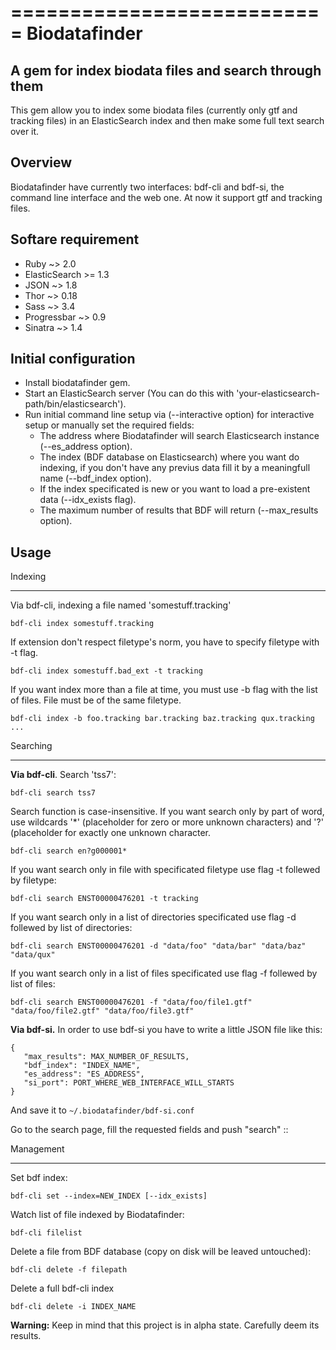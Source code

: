 ===========================
Biodatafinder
===========================

A gem for index biodata files and search through them
-------------------------------------------------------------

This gem allow you to index some biodata files (currently only gtf and tracking files) in an ElasticSearch index and then 
make some full text search over it. 

Overview
----------------

Biodatafinder have currently two interfaces: bdf-cli and bdf-si, the command line interface and the web one. 
At now it support gtf and tracking files.

Softare requirement
----------------------

  - Ruby ~> 2.0
  - ElasticSearch >= 1.3
  - JSON ~> 1.8
  - Thor ~> 0.18
  - Sass ~> 3.4
  - Progressbar ~> 0.9
  - Sinatra ~> 1.4

Initial configuration
-------------------------

  - Install biodatafinder gem.
  - Start an ElasticSearch server (You can do this with 'your-elasticsearch-path/bin/elasticsearch').
  - Run initial command line setup via (--interactive option) for interactive setup or manually set the required fields:
    - The address where Biodatafinder will search Elasticsearch instance (--es_address option).
    - The index (BDF database on Elasticsearch) where you want do indexing, if you don't have any previus data fill it by a meaningfull name (--bdf_index option).
    - If the index specificated is new or you want to load a pre-existent data (--idx_exists flag).
    - The maximum number of results that BDF will return (--max_results option). 
    
Usage
------------------

Indexing
____________________

Via bdf-cli, indexing a file named 'somestuff.tracking'

``bdf-cli index somestuff.tracking``

If extension don't respect filetype's norm, you have to specify filetype with -t flag.

``bdf-cli index somestuff.bad_ext -t tracking``

If you want index more than a file at time, you must use -b flag with the list of files. File must be of the same filetype.

``bdf-cli index -b foo.tracking bar.tracking baz.tracking qux.tracking ...``

Searching
___________________

**Via bdf-cli**. 
Search 'tss7': 

``bdf-cli search tss7`` 

Search function is case-insensitive.
If you want search only by part of word, use wildcards '*' (placeholder for zero or more unknown characters) and '?' (placeholder for exactly one unknown character. 

``bdf-cli search en?g000001*``

If you want search only in file with specificated filetype use flag -t follewed by filetype:

``bdf-cli search ENST00000476201 -t tracking``

If you want search only in a list of directories specificated use flag -d follewed by list of directories:

``bdf-cli search ENST00000476201 -d "data/foo" "data/bar" "data/baz" "data/qux"``

If you want search only in a list of files specificated use flag -f follewed by list of files:

``bdf-cli search ENST00000476201 -f "data/foo/file1.gtf" "data/foo/file2.gtf" "data/foo/file3.gtf"``

**Via bdf-si.**
In order to use bdf-si you have to write a little JSON file like this:

    {
       "max_results": MAX_NUMBER_OF_RESULTS,
       "bdf_index": "INDEX_NAME",
       "es_address": "ES_ADDRESS",
       "si_port": PORT_WHERE_WEB_INTERFACE_WILL_STARTS
    }
    
And save it to ``~/.biodatafinder/bdf-si.conf``

Go to the search page, fill the requested fields and push "search" ::

Management
_________________________

Set bdf index: 

``bdf-cli set --index=NEW_INDEX [--idx_exists]``

Watch list of file indexed by Biodatafinder:

``bdf-cli filelist``

Delete a file from BDF database (copy on disk will be leaved untouched):

``bdf-cli delete -f filepath``

Delete a full bdf-cli index

``bdf-cli delete -i INDEX_NAME``









  
**Warning:** Keep in mind that this project is in alpha state. Carefully deem its results.
